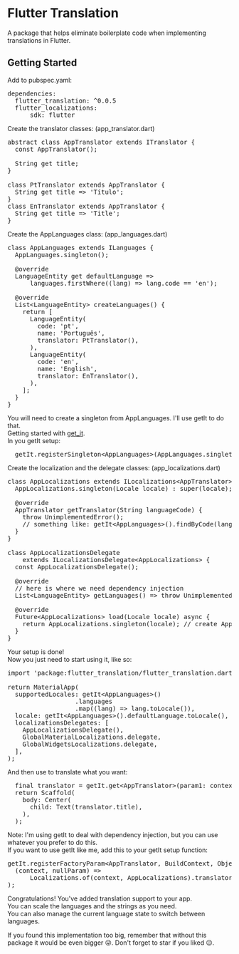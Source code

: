 # Flutter Translation

A package that helps eliminate boilerplate code when implementing translations in Flutter.

## Getting Started

Add to pubspec.yaml:

<pre>
dependencies:
  flutter_translation: ^0.0.5
  flutter_localizations:  
      sdk: flutter
</pre>

Create the translator classes: (app_translator.dart)

<pre>
abstract class AppTranslator extends ITranslator {
  const AppTranslator();

  String get title;
}

class PtTranslator extends AppTranslator {
  String get title => 'Título';
}
class EnTranslator extends AppTranslator {
  String get title => 'Title';
}
</pre>

Create the AppLanguages class: (app_languages.dart)

<pre>
class AppLanguages extends ILanguages {
  AppLanguages.singleton();

  @override
  LanguageEntity get defaultLanguage =>
      languages.firstWhere((lang) => lang.code == 'en');

  @override
  List&ltLanguageEntity&gt createLanguages() {
    return [
      LanguageEntity(
        code: 'pt',
        name: 'Português',
        translator: PtTranslator(),
      ),
      LanguageEntity(
        code: 'en',
        name: 'English',
        translator: EnTranslator(),
      ),
    ];
  }
}
</pre>

You will need to create a singleton from AppLanguages. I'll use getIt to do that. <br>
Getting started with <a href="https://pub.dev/packages/get_it" target="blank">get_it</a>. <br>
In you getIt setup:

<pre>
  getIt.registerSingleton&ltAppLanguages&gt(AppLanguages.singleton());
</pre>

Create the localization and the delegate classes: (app_localizations.dart)

<pre>
class AppLocalizations extends ILocalizations&ltAppTranslator&gt {
  AppLocalizations.singleton(Locale locale) : super(locale);

  @override
  AppTranslator getTranslator(String languageCode) {
    throw UnimplementedError();
    // something like: getIt&ltAppLanguages&gt().findByCode(languageCode).translator
  }
}
  
class AppLocalizationsDelegate
    extends ILocalizationsDelegate&ltAppLocalizations&gt {
  const AppLocalizationsDelegate();

  @override
  // here is where we need dependency injection
  List&ltLanguageEntity&gt getLanguages() => throw UnimplementedError(); // something like: getIt&ltAppLanguages&gt().languages;

  @override
  Future&ltAppLocalizations&gt load(Locale locale) async {
    return AppLocalizations.singleton(locale); // create AppLocalizations instance
  }
}
</pre>

Your setup is done! <br>
Now you just need to start using it, like so:

<pre>
import 'package:flutter_translation/flutter_translation.dart';

return MaterialApp(
  supportedLocales: getIt&ltAppLanguages&gt()
                  .languages
                  .map((lang) => lang.toLocale()),
  locale: getIt&ltAppLanguages&gt().defaultLanguage.toLocale(),
  localizationsDelegates: [
    AppLocalizationsDelegate(),
    GlobalMaterialLocalizations.delegate, 
    GlobalWidgetsLocalizations.delegate, 
  ],
);
</pre>

And then use to translate what you want:

<pre>
  final translator = getIt.get&ltAppTranslator&gt(param1: context);
  return Scaffold(
    body: Center(
      child: Text(translator.title),
    ),
  );
</pre>

Note: I'm using getIt to deal with dependency injection, but you can use whatever you prefer to do this. <br>
If you want to use getIt like me, add this to your getIt setup function:

<pre>
getIt.registerFactoryParam&ltAppTranslator, BuildContext, Object&gt(
  (context, nullParam) =>
      Localizations.of(context, AppLocalizations).translator,
);
</pre>

Congratulations! You've added translation support to your app. <br>
You can scale the languages and the strings as you need. <br>
You can also manage the current language state to switch between languages. <br>

If you found this implementation too big, remember that without this package it would be even bigger 😜.
Don't forget to star if you liked 😉.
